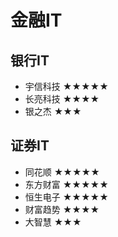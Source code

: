 # 金融IT

## 银行IT

- 宇信科技 ★★★★★
- 长亮科技 ★★★★
- 银之杰 ★★★

## 证券IT

- 同花顺 ★★★★★
- 东方财富 ★★★★★
- 恒生电子 ★★★★★
- 财富趋势 ★★★★
- 大智慧 ★★★
